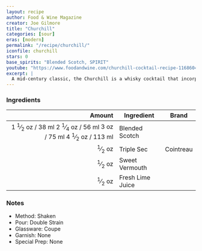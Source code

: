 ```yaml
---
layout: recipe
author: Food & Wine Magazine
creator: Joe Gilmore
title: "Churchill"
categories: [sour]
eras: [modern]
permalink: "/recipe/churchill/"
iconfile: churchill
stars: 0
base_spirits: "Blended Scotch, SPIRIT"
youtube: "https://www.foodandwine.com/churchill-cocktail-recipe-11686043"
excerpt: |
  A mid-century classic, the Churchill is a whisky cocktail that incorporates blended scotch, sweet vermouth, orange liqueur, and lime juice. Essentially, it’s a modified version of the Whiskey Sour template, though one that incorporates elements of a classic Manhattan.<br><br>The drink was created by Joe Gilmore during his time as head bartender at the legendary American Bar located in London’s Savoy Hotel. Having joined the Savoy as a commis waiter while he was still under 18 years old, Gilmore made the acquaintance of many of the hotel’s famous patrons, including Frank Sinatra, Neil Armstrong, Charles De Gaulle, and two-time British prime minister Winston Churchill. The latter became the inspiration behind this drink, which uses a base of Scotch whisky, Churchill’s preferred spirit.<br><br>When presented with the drink, it’s said Churchill returned the favor by gifting Gilmore one of his Cuban cigars.
---
```


### Ingredients

| Amount | Ingredient | Brand |
| -----: | ---------- | ----- |
|    <span class="onex active">1 <sup>1</sup>&frasl;<sub>2</sub> oz / 38 ml</span> <span class="onehalfx">2 <sup>1</sup>&frasl;<sub>4</sub> oz / 56 ml</span> <span class="twox">3 oz / 75 ml</span> <span class="threex">4 <sup>1</sup>&frasl;<sub>2</sub> oz / 113 ml</span>| Blended Scotch|
| <sup>1</sup>&frasl;<sub>2</sub> oz|Triple Sec| Cointreau|
| <sup>1</sup>&frasl;<sub>2</sub> oz| Sweet Vermouth|
| <sup>1</sup>&frasl;<sub>2</sub> oz | Fresh Lime Juice|

### Notes

- Method: Shaken
- Pour: Double Strain
- Glassware: Coupe
- Garnish: None
- Special Prep: None

    
<script type="application/ld+json">
{
  "@context": "https://schema.org",
  "@type": "Recipe",
  "author": {
    "@type": "Person",
    "name": "{{ page.author }}"
    },
  "image": "{%- for page in page.categories limit: 1 %}{% assign cat = site.data.categories | where: "slug", page | first %}{{ site.url }}{{ site.baseurl}}/assets/images/category_{{cat.slug}}.svg{% endfor -%}",
  "description": "{{ page.excerpt | strip_html | replace: '"', "'" }}",
  "recipeIngredient": [

    ],
  "name": "{{ page.title }}",
  "recipeInstructions": [
    {
      "@type": "HowToStep",
      "text": "- Method: Shaken"
    },
    {
      "@type": "HowToStep",
      "text": "- Pour: Double Strain"
    },
    {
      "@type": "HowToStep",
      "text": "- Glassware: Coupe"
    },
    {
      "@type": "HowToStep",
      "text": "- Garnish: None"
    },
    {
      "@type": "HowToStep",
      "text": "- Special Prep: None"
    }
    ],
  "recipeYield": "1 cocktail",
  "recipeCategory": "cocktail",
  {% if page.stars and site.data.ratings[page.iconfile].ratings -%}"aggregateRating": {
   "@type": "AggregateRating",
   "ratingValue": "{%- include stars_metadata.html %}",
   "bestRating": "5",
   "reviewCount": "2"}{%- endif %}
  "recipeCuisine": "global",
  "prepTime": "PT20M",
  "cookTime": "PT15S",
  "keywords": "{{ page.title }}, cocktail, {{ page.eras }}, {%- include category_metadata.html -%}, {%- include spirits_metadata.html -%}"
}
</script>

    